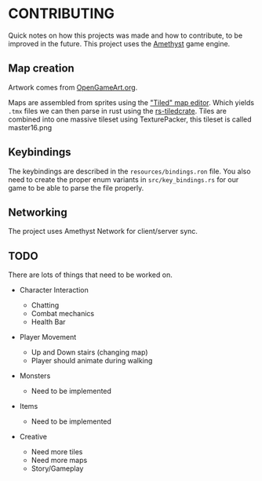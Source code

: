 # CONTRIBUTING
Quick notes on how this projects was made and how to contribute, to be improved in the future. This project uses the [Amethyst](https://amethyst.rs/) game engine.

## Map creation
Artwork comes from [OpenGameArt.org](https://opengameart.org/content/tiny-16-basic).

Maps are assembled from sprites using the ["Tiled" map editor](https://www.mapeditor.org/). Which yields `.tmx` files we can then parse in rust using the [rs-tiledcrate](https://github.com/mattyhall/rs-tiled). Tiles are combined into one massive tileset using TexturePacker, this tileset is called master16.png

## Keybindings
The keybindings are described in the `resources/bindings.ron` file. You also need to create the proper enum variants in `src/key_bindings.rs` for our game to be able to parse the file properly.

## Networking
The project uses Amethyst Network for client/server sync.

## TODO
There are lots of things that need to be worked on.

- Character Interaction
  - Chatting
  - Combat mechanics
  - Health Bar
 
- Player Movement
  - Up and Down stairs (changing map)
  - Player should animate during walking

- Monsters
  - Need to be implemented

- Items
  - Need to be implemented
 
- Creative
  - Need more tiles
  - Need more maps
  - Story/Gameplay
